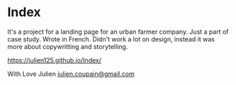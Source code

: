 # Index
It's a project for a landing page for an urban farmer company. 
Just a part of case study.
Wrote in French. Didn't work a lot on design, instead it was more about copywritting and storytelling.


https://julien125.github.io/Index/

With Love
Julien
julien.coupain@gmail.com


